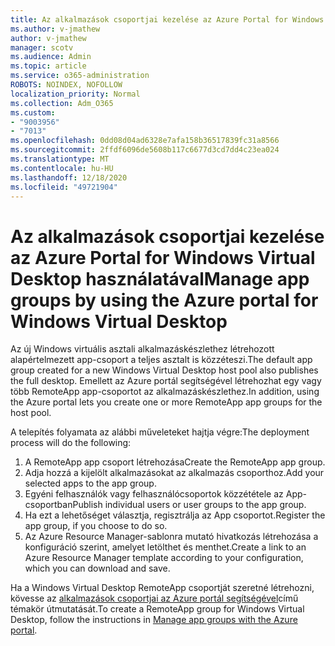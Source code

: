 ```yaml
---
title: Az alkalmazások csoportjai kezelése az Azure Portal for Windows Virtual Desktop használatával
ms.author: v-jmathew
author: v-jmathew
manager: scotv
ms.audience: Admin
ms.topic: article
ms.service: o365-administration
ROBOTS: NOINDEX, NOFOLLOW
localization_priority: Normal
ms.collection: Adm_O365
ms.custom:
- "9003956"
- "7013"
ms.openlocfilehash: 0dd08d04ad6328e7afa158b36517839fc31a8566
ms.sourcegitcommit: 2ffdf6096de5608b117c6677d3cd7dd4c23ea024
ms.translationtype: MT
ms.contentlocale: hu-HU
ms.lasthandoff: 12/18/2020
ms.locfileid: "49721904"
---
```

# <a name="manage-app-groups-by-using-the-azure-portal-for-windows-virtual-desktop"></a><span data-ttu-id="17ca9-102">Az alkalmazások csoportjai kezelése az Azure Portal for Windows Virtual Desktop használatával</span><span class="sxs-lookup"><span data-stu-id="17ca9-102">Manage app groups by using the Azure portal for Windows Virtual Desktop</span></span>

<span data-ttu-id="17ca9-103">Az új Windows virtuális asztali alkalmazáskészlethez létrehozott alapértelmezett app-csoport a teljes asztalt is közzéteszi.</span><span class="sxs-lookup"><span data-stu-id="17ca9-103">The default app group created for a new Windows Virtual Desktop host pool also publishes the full desktop.</span></span> <span data-ttu-id="17ca9-104">Emellett az Azure portál segítségével létrehozhat egy vagy több RemoteApp app-csoportot az alkalmazáskészlethez.</span><span class="sxs-lookup"><span data-stu-id="17ca9-104">In addition, using the Azure portal lets you create one or more RemoteApp app groups for the host pool.</span></span>

<span data-ttu-id="17ca9-105">A telepítés folyamata az alábbi műveleteket hajtja végre:</span><span class="sxs-lookup"><span data-stu-id="17ca9-105">The deployment process will do the following:</span></span>

1. <span data-ttu-id="17ca9-106">A RemoteApp app csoport létrehozása</span><span class="sxs-lookup"><span data-stu-id="17ca9-106">Create the RemoteApp app group.</span></span>
2. <span data-ttu-id="17ca9-107">Adja hozzá a kijelölt alkalmazásokat az alkalmazás csoporthoz.</span><span class="sxs-lookup"><span data-stu-id="17ca9-107">Add your selected apps to the app group.</span></span>
3. <span data-ttu-id="17ca9-108">Egyéni felhasználók vagy felhasználócsoportok közzététele az App-csoportban</span><span class="sxs-lookup"><span data-stu-id="17ca9-108">Publish individual users or user groups to the app group.</span></span>
4. <span data-ttu-id="17ca9-109">Ha ezt a lehetőséget választja, regisztrálja az App csoportot.</span><span class="sxs-lookup"><span data-stu-id="17ca9-109">Register the app group, if you choose to do so.</span></span>
5. <span data-ttu-id="17ca9-110">Az Azure Resource Manager-sablonra mutató hivatkozás létrehozása a konfiguráció szerint, amelyet letölthet és menthet.</span><span class="sxs-lookup"><span data-stu-id="17ca9-110">Create a link to an Azure Resource Manager template according to your configuration, which you can download and save.</span></span>

<span data-ttu-id="17ca9-111">Ha a Windows Virtual Desktop RemoteApp csoportját szeretné létrehozni, kövesse az [alkalmazások csoportjai az Azure portál segítségével](https://go.microsoft.com/fwlink/?linkid=2129550)című témakör útmutatását.</span><span class="sxs-lookup"><span data-stu-id="17ca9-111">To create a RemoteApp group for Windows Virtual Desktop, follow the instructions in [Manage app groups with the Azure portal](https://go.microsoft.com/fwlink/?linkid=2129550).</span></span>
